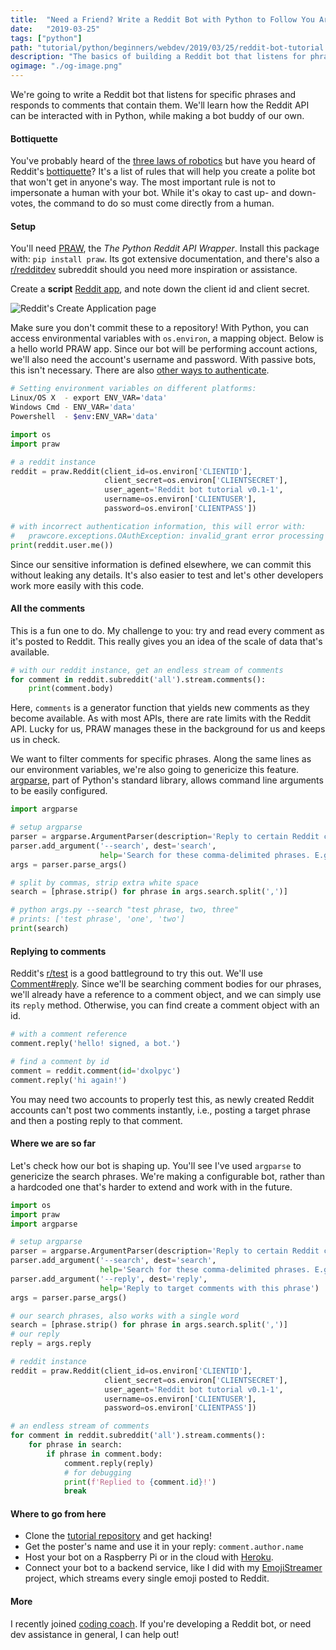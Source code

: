 ```yaml
---
title:  "Need a Friend? Write a Reddit Bot with Python to Follow You Around (Tutorial)"
date:   "2019-03-25"
tags: ["python"]
path: "tutorial/python/beginners/webdev/2019/03/25/reddit-bot-tutorial.html"
description: "The basics of building a Reddit bot that listens for phrases and replies to them."
ogimage: "./og-image.png"
---
```


We're going to write a Reddit bot that listens for specific phrases and responds to comments that contain them. We'll learn how the Reddit API can be interacted with in Python, while making a bot buddy of our own.

#### Bottiquette

You've probably heard of the [three laws of robotics](https://en.wikipedia.org/wiki/Three_Laws_of_Robotics) but have you heard of Reddit's [bottiquette](https://www.reddit.com/wiki/bottiquette)? It's a list of rules that will help you create a polite bot that won't get in anyone's way. The most important rule is not to impersonate a human with your bot. While it's okay to cast up- and down-votes, the command to do so must come directly from a human.

#### Setup

You'll need [PRAW](https://praw.readthedocs.io/en/latest/index.html), the _The Python Reddit API Wrapper_. Install this package with: `pip install praw`. Its got extensive documentation, and there's also a [r/redditdev](https://www.reddit.com/r/redditdev/) subreddit should you need more inspiration or assistance.

Create a __script__ [Reddit app](https://www.reddit.com/prefs/apps/), and note down the client id and client secret.

![Reddit's Create Application page](rb-app.png)

Make sure you don't commit these to a repository! With Python, you can access environmental variables with `os.environ`, a mapping object. Below is a hello world PRAW app. Since our bot will be performing account actions, we'll also need the account's username and password. With passive bots, this isn't necessary. There are also [other ways to authenticate](https://praw.readthedocs.io/en/latest/getting_started/authentication.html).

```bash
# Setting environment variables on different platforms:
Linux/OS X  - export ENV_VAR='data'
Windows Cmd - ENV_VAR='data'
Powershell  - $env:ENV_VAR='data' 
```

```python
import os
import praw

# a reddit instance
reddit = praw.Reddit(client_id=os.environ['CLIENTID'],
                     client_secret=os.environ['CLIENTSECRET'],
                     user_agent='Reddit bot tutorial v0.1-1',
                     username=os.environ['CLIENTUSER'],
                     password=os.environ['CLIENTPASS'])

# with incorrect authentication information, this will error with:
#   prawcore.exceptions.OAuthException: invalid_grant error processing request
print(reddit.user.me())
```

Since our sensitive information is defined elsewhere, we can commit this without leaking any details. It's also easier to test and let's other developers work more easily with this code.

#### All the comments

This is a fun one to do. My challenge to you: try and read every comment as it's posted to Reddit. This really gives you an idea of the scale of data that's available.

```python
# with our reddit instance, get an endless stream of comments
for comment in reddit.subreddit('all').stream.comments():
    print(comment.body)
```

Here, `comments` is a generator function that yields new comments as they become available. As with most APIs, there are rate limits with the Reddit API. Lucky for us, PRAW manages these in the background for us and keeps us in check.

We want to filter comments for specific phrases. Along the same lines as our environment variables, we're also going to genericize this feature. [argparse](https://docs.python.org/3/library/argparse.html), part of Python's standard library, allows command line arguments to be easily configured.

```python
import argparse

# setup argparse
parser = argparse.ArgumentParser(description='Reply to certain Reddit comments')
parser.add_argument('--search', dest='search',
                    help='Search for these comma-delimited phrases. E.g., "one phrase, another phrase"')
args = parser.parse_args()

# split by commas, strip extra white space
search = [phrase.strip() for phrase in args.search.split(',')]

# python args.py --search "test phrase, two, three"
# prints: ['test phrase', 'one', 'two']
print(search)
```

#### Replying to comments

Reddit's [r/test](https://www.reddit.com/r/test/) is a good battleground to try this out. We'll use [Comment#reply](https://praw.readthedocs.io/en/latest/code_overview/models/comment.html#praw.models.Comment.reply). Since we'll be searching comment bodies for our phrases, we'll already have a reference to a comment object, and we can simply use its `reply` method. Otherwise, you can find create a comment object with an id.

```python
# with a comment reference
comment.reply('hello! signed, a bot.')

# find a comment by id
comment = reddit.comment(id='dxolpyc')
comment.reply('hi again!')
```

You may need two accounts to properly test this, as newly created Reddit accounts can't post two comments instantly, i.e., posting a target phrase and then a posting reply to that comment.

#### Where we are so far

Let's check how our bot is shaping up. You'll see I've used `argparse` to genericize the search phrases. We're making a configurable bot, rather than a hardcoded one that's harder to extend and work with in the future.

```python
import os
import praw
import argparse

# setup argparse
parser = argparse.ArgumentParser(description='Reply to certain Reddit comments')
parser.add_argument('--search', dest='search',
                    help='Search for these comma-delimited phrases. E.g., "one phrase, another phrase"')
parser.add_argument('--reply', dest='reply',
                    help='Reply to target comments with this phrase')
args = parser.parse_args()

# our search phrases, also works with a single word
search = [phrase.strip() for phrase in args.search.split(',')]
# our reply
reply = args.reply

# reddit instance
reddit = praw.Reddit(client_id=os.environ['CLIENTID'],
                     client_secret=os.environ['CLIENTSECRET'],
                     user_agent='Reddit bot tutorial v0.1-1',
                     username=os.environ['CLIENTUSER'],
                     password=os.environ['CLIENTPASS'])

# an endless stream of comments
for comment in reddit.subreddit('all').stream.comments():
    for phrase in search:
        if phrase in comment.body:
            comment.reply(reply)
            # for debugging
            print(f'Replied to {comment.id}!')
            break

```

#### Where to go from here

- Clone the [tutorial repository](https://github.com/healeycodes/Reddit-Bot-Tutorial) and get hacking!
- Get the poster's name and use it in your reply: `comment.author.name`
- Host your bot on a Raspberry Pi or in the cloud with [Heroku](https://devcenter.heroku.com/categories/python-support).
- Connect your bot to a backend service, like I did with my [EmojiStreamer](https://github.com/healeycodes/EmojiStreamer) project, which streams every single emoji posted to Reddit.

#### More

I recently joined [coding coach](https://mentors.codingcoach.io/). If you're developing a Reddit bot, or need dev assistance in general, I can help out!
